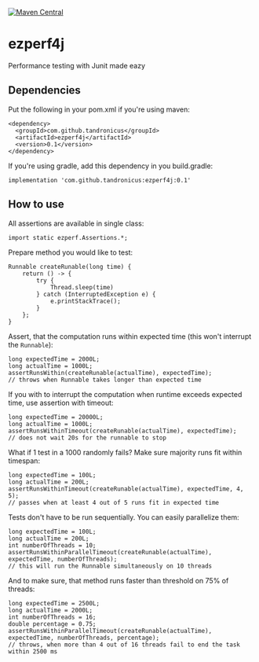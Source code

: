 [![Maven Central](https://maven-badges.herokuapp.com/maven-central/com.github.tandronicus/ezperf4j/badge.svg?style={plastic})](https://search.maven.org/artifact/com.github.tandronicus/ezperf4j/0.1/jar)

# ezperf4j
Performance testing with Junit made eazy

## Dependencies

Put the following in your pom.xml if you're using maven:

```
<dependency>
  <groupId>com.github.tandronicus</groupId>
  <artifactId>ezperf4j</artifactId>
  <version>0.1</version>
</dependency>
```

If you're using gradle, add this dependency in you build.gradle:

```
implementation 'com.github.tandronicus:ezperf4j:0.1'
```

## How to use

All assertions are available in single class: 

```
import static ezperf.Assertions.*;
```

Prepare method you would like to test:

```
Runnable createRunable(long time) {
    return () -> {
        try {
            Thread.sleep(time)
        } catch (InterruptedException e) {
            e.printStackTrace();
        }
    };
}
```

Assert, that the computation runs within expected time (this won't interrupt the `Runnable`):

```
long expectedTime = 2000L;
long actualTime = 1000L;
assertRunsWithin(createRunable(actualTime), expectedTime); 
// throws when Runnable takes longer than expected time
```

If you with to interrupt the computation when runtime exceeds expected time, use assertion with timeout:

```
long expectedTime = 20000L;
long actualTime = 1000L;
assertRunsWithinTimeout(createRunable(actualTime), expectedTime); 
// does not wait 20s for the runnable to stop
```

What if 1 test in a 1000 randomly fails? Make sure majority runs fit within timespan:

```
long expectedTime = 100L;
long actualTime = 200L;
assertRunsWithinTimeout(createRunable(actualTime), expectedTime, 4, 5); 
// passes when at least 4 out of 5 runs fit in expected time
```

Tests don't have to be run sequentially. You can easily parallelize them:

```
long expectedTime = 100L;
long actualTime = 200L;
int numberOfThreads = 10;
assertRunsWithinParallelTimeout(createRunable(actualTime), expectedTime, numberOfThreads);
// this will run the Runnable simultaneously on 10 threads
```

And to make sure, that method runs faster than threshold on 75% of threads:

```
long expectedTime = 2500L;
long actualTime = 2000L;
int numberOfThreads = 16;
double percentage = 0.75;
assertRunsWithinParallelTimeout(createRunable(actualTime), expectedTime, numberOfThreads, percentage);
// throws, when more than 4 out of 16 threads fail to end the task within 2500 ms
```
